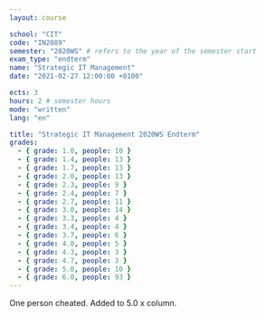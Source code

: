 ```yaml
---
layout: course

school: "CIT"
code: "IN2089"
semester: "2020WS" # refers to the year of the semester start
exam_type: "endterm"
name: "Strategic IT Management"
date: "2021-02-27 12:00:00 +0100"

ects: 3
hours: 2 # semester hours
mode: "written"
lang: "en"

title: "Strategic IT Management 2020WS Endterm"
grades:
  - { grade: 1.0, people: 10 }
  - { grade: 1.4, people: 13 }
  - { grade: 1.7, people: 13 }
  - { grade: 2.0, people: 13 }
  - { grade: 2.3, people: 9 }
  - { grade: 2.4, people: 7 }
  - { grade: 2.7, people: 11 }
  - { grade: 3.0, people: 14 }
  - { grade: 3.3, people: 4 }
  - { grade: 3.4, people: 4 }
  - { grade: 3.7, people: 6 }
  - { grade: 4.0, people: 5 }
  - { grade: 4.3, people: 3 }
  - { grade: 4.7, people: 3 }
  - { grade: 5.0, people: 10 }
  - { grade: 6.0, people: 93 }
---
```


One person cheated. Added to 5.0 x column.
